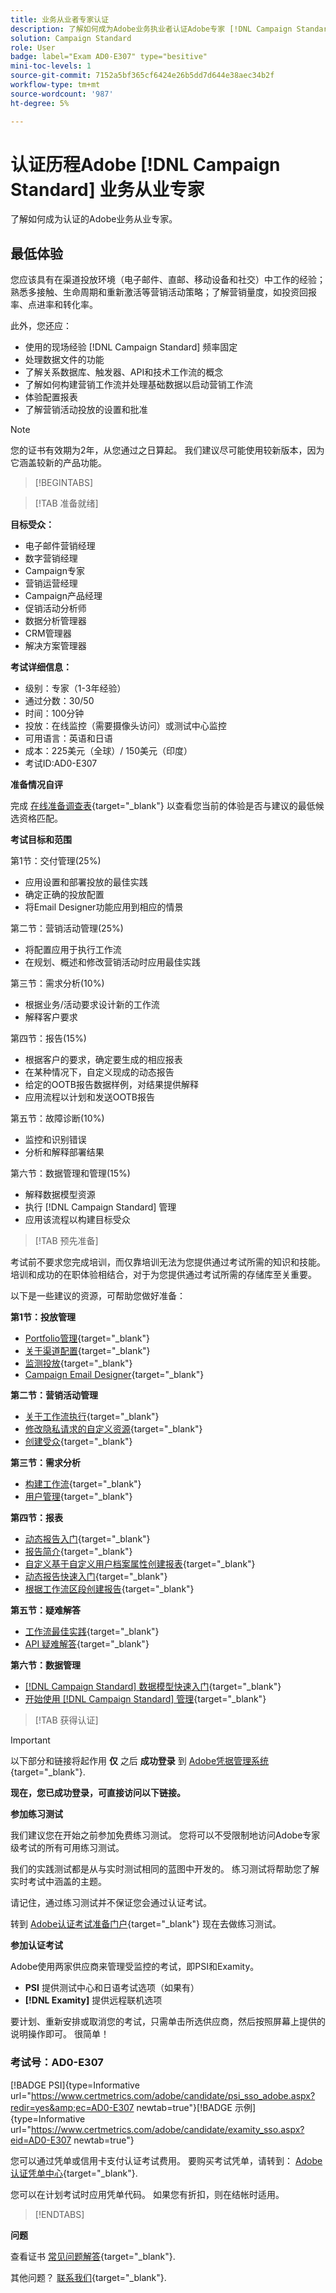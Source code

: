 ```yaml
---
title: 业务从业者专家认证
description: 了解如何成为Adobe业务执业者认证Adobe专家 [!DNL Campaign Standard]
solution: Campaign Standard
role: User
badge: label="Exam AD0-E307" type="besitive"
mini-toc-levels: 1
source-git-commit: 7152a5bf365cf6424e26b5dd7d644e38aec34b2f
workflow-type: tm+mt
source-wordcount: '987'
ht-degree: 5%

---
```


# 认证历程Adobe [!DNL Campaign Standard] 业务从业专家

了解如何成为认证的Adobe业务从业专家。

## 最低体验

您应该具有在渠道投放环境（电子邮件、直邮、移动设备和社交）中工作的经验；熟悉多接触、生命周期和重新激活等营销活动策略；了解营销量度，如投资回报率、点进率和转化率。

此外，您还应：

* 使用的现场经验 [!DNL Campaign Standard] 频率固定
* 处理数据文件的功能
* 了解关系数据库、触发器、API和技术工作流的概念
* 了解如何构建营销工作流并处理基础数据以启动营销工作流
* 体验配置报表
* 了解营销活动投放的设置和批准

>[!NOTE]
>
>您的证书有效期为2年，从您通过之日算起。 我们建议尽可能使用较新版本，因为它涵盖较新的产品功能。

>[!BEGINTABS]

>[!TAB 准备就绪]

**目标受众：**

* 电子邮件营销经理
* 数字营销经理
* Campaign专家
* 营销运营经理
* Campaign产品经理
* 促销活动分析师
* 数据分析管理器
* CRM管理器
* 解决方案管理器

**考试详细信息：**

* 级别：专家（1-3年经验）
* 通过分数：30/50
* 时间：100分钟
* 投放：在线监控（需要摄像头访问）或测试中心监控
* 可用语言：英语和日语
* 成本：225美元（全球）/ 150美元（印度）
* 考试ID:AD0-E307

**准备情况自评**

完成 [在线准备调查表](https://scorpion.caveon.com/launchpad/ad-q-e129-readiness-questionnaire-for-adobe-aem-assets-developer-professional-exam-copy-nxam4m/ad-q-e307-readiness-questionnaire-for-adobe-campaign-standard-business-practitioner-expert-exam){target="_blank"} 以查看您当前的体验是否与建议的最低候选资格匹配。

**考试目标和范围**

第1节：交付管理(25%)

* 应用设置和部署投放的最佳实践
* 确定正确的投放配置
* 将Email Designer功能应用到相应的情景

第二节：营销活动管理(25%)

* 将配置应用于执行工作流
* 在规划、概述和修改营销活动时应用最佳实践

第三节：需求分析(10%)

* 根据业务/活动要求设计新的工作流
* 解释客户要求

第四节：报告(15%)

* 根据客户的要求，确定要生成的相应报表
* 在某种情况下，自定义现成的动态报告
* 给定的OOTB报告数据样例，对结果提供解释
* 应用流程以计划和发送OOTB报告

第五节：故障诊断(10%)

* 监控和识别错误
* 分析和解释部署结果

第六节：数据管理和管理(15%)

* 解释数据模型资源
* 执行 [!DNL Campaign Standard] 管理
* 应用该流程以构建目标受众

>[!TAB 预先准备]

考试前不要求您完成培训，而仅靠培训无法为您提供通过考试所需的知识和技能。 培训和成功的在职体验相结合，对于为您提供通过考试所需的存储库至关重要。

以下是一些建议的资源，可帮助您做好准备：

**第1节：投放管理**

* [Portfolio管理](https://one.workfront.com/s/document-item?bundleId=the-new-workfront-experience&amp;topicId=Content%2FManage_work%2FPortfolios%2F_portfolio-management-overview.htm&amp;_LANG=en){target="_blank"}
* [关于渠道配置](https://experienceleague.adobe.com/docs/campaign-standard/using/administrating/configuring-channels/about-channel-configuration.html?lang=en){target="_blank"}
* [监测投放](https://experienceleague.adobe.com/docs/campaign-standard/using/testing-and-sending/monitoring-messages/monitoring-a-delivery.html?lang=en){target="_blank"}
* [Campaign Email Designer](https://experienceleague.adobe.com/docs/campaign-standard/using/designing-content/designing-content-in-adobe-campaign.html?lang=en){target="_blank"}

**第二节：营销活动管理**

* [关于工作流执行](https://experienceleague.adobe.com/docs/campaign-standard/using/managing-processes-and-data/executing-a-workflow/about-workflow-execution.html?lang=en){target="_blank"}
* [修改隐私请求的自定义资源](https://experienceleague.adobe.com/docs/campaign-standard-learn/tutorials/privacy/custom-resources-for-privacy-requests.html?lang=en){target="_blank"}
* [创建受众](https://experienceleague.adobe.com/docs/campaign-standard/using/profiles-and-audiences/managing-audiences/creating-audiences.html?lang=en){target="_blank"}

**第三节：需求分析**

* [构建工作流](https://experienceleague.adobe.com/docs/campaign-standard/using/managing-processes-and-data/workflow-general-operation/building-a-workflow.html?lang=en){target="_blank"}
* [用户管理](https://experienceleague.adobe.com/docs/campaign-standard/using/administrating/users-and-security/users-management.html?lang=en){target="_blank"}

**第四节：报表**

* [动态报告入门](https://experienceleague.adobe.com/docs/campaign-standard/using/reporting/about-reporting/about-dynamic-reports.html?lang=en){target="_blank"}
* [报告简介](https://experienceleague.adobe.com/docs/campaign-standard-learn/tutorials/getting-started/reporting-with-adobe-campaign-introduction.html?lang=en){target="_blank"}
* [自定义基于自定义用户档案属性创建报表](https://experienceleague.adobe.com/docs/campaign-standard-learn/tutorials/reporting/custom-profile-attributes-dynamic-reports.html?lang=en){target="_blank"}
* [动态报告快速入门](https://experienceleague.adobe.com/docs/campaign-standard/using/reporting/about-reporting/about-dynamic-reports.html?lang=en){target="_blank"}
* [根据工作流区段创建报告](https://experienceleague.adobe.com/docs/campaign-standard/using/reporting/customizing-reports/creating-a-report-workflow-segment.html?lang=en){target="_blank"}

**第五节：疑难解答**

* [工作流最佳实践](https://experienceleague.adobe.com/docs/campaign-standard/using/managing-processes-and-data/workflow-general-operation/best-practices-workflows.html?lang=en){target="_blank"}
* [API 疑难解答](https://experienceleague.adobe.com/docs/campaign-standard/using/working-with-apis/troubleshooting.html?lang=en){target="_blank"}

**第六节：数据管理**

* [ [!DNL Campaign Standard] 数据模型快速入门](https://experienceleague.adobe.com/docs/campaign-standard/using/developing/get-started-data-model.html?lang=en){target="_blank"}
* [开始使用 [!DNL Campaign Standard] 管理](https://experienceleague.adobe.com/docs/campaign-standard/using/administrating/get-started-campaign-administration.html?lang=en){target="_blank"}

>[!TAB 获得认证]

>[!IMPORTANT]
>
>以下部分和链接将起作用 **仅**  之后 **成功登录** 到 [Adobe凭据管理系统](http://www.certmetrics.com/adobe){target="_blank"}.

**现在，您已成功登录，可直接访问以下链接。**

**参加练习测试**

我们建议您在开始之前参加免费练习测试。 您将可以不受限制地访问Adobe专家级考试的所有可用练习测试。

我们的实践测试都是从与实时测试相同的蓝图中开发的。 练习测试将帮助您了解实时考试中涵盖的主题。

请记住，通过练习测试并不保证您会通过认证考试。

转到 [Adobe认证考试准备门户](https://www.certmetrics.com/adobe/candidate/gmetrix_sso.aspx){target="_blank"} 现在去做练习测试。

**参加认证考试**

Adobe使用两家供应商来管理受监控的考试，即PSI和Examity。

* **PSI** 提供测试中心和日语考试选项（如果有）
* **[!DNL Examity]** 提供远程联机选项

要计划、重新安排或取消您的考试，只需单击所选供应商，然后按照屏幕上提供的说明操作即可。 很简单！

### 考试号：AD0-E307

[!BADGE PSI]{type=Informative url="https://www.certmetrics.com/adobe/candidate/psi_sso_adobe.aspx?redir=yes&amp;ec=AD0-E307 newtab=true"}[!BADGE 示例]{type=Informative url="https://www.certmetrics.com/adobe/candidate/examity_sso.aspx?eid=AD0-E307 newtab=true"}

您可以通过凭单或信用卡支付认证考试费用。 要购买考试凭单，请转到： [Adobe认证凭单中心](https://market.xvoucher.com/adobe/global){target="_blank"}.

您可以在计划考试时应用凭单代码。 如果您有折扣，则在结帐时适用。

>[!ENDTABS]

**问题**

查看证书 [常见问题解答](https://experienceleague.adobe.com/docs/certification/certification/faq.html?lang=en){target="_blank"}.

其他问题？ [联系我们](mailto:certif@adobe.com){target="_blank"}.
